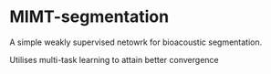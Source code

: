 # MIMT-segmentation

A simple weakly supervised netowrk for bioacoustic segmentation. 

Utilises multi-task learning to attain better convergence
